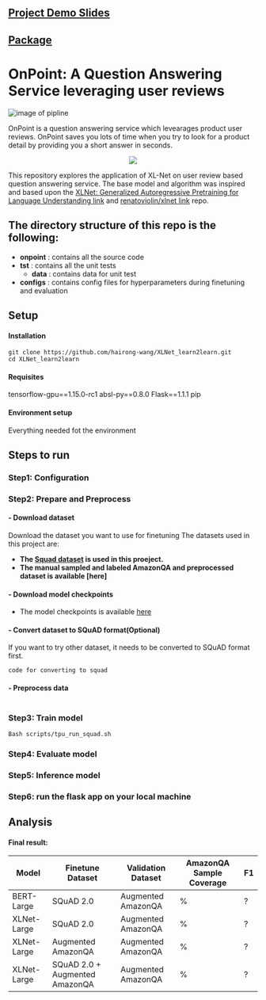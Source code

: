 ## [Project Demo Slides](https://docs.google.com/presentation/d/16pl_ZvUmtmWsFKmMWbTw3GtJ1R5X2A84t0INaWZ02Ek/edit#slide=id.g63c4d69c00_0_222)
## [Package](https://pypi.org/project/onpoint/)

# OnPoint: A Question Answering Service leveraging user reviews
![image of pipline](https://github.com/hairong-wang/XLNet_learn2learn/blob/dev-tpu_version-20191012/src/com/insightdatascience/xlnet_learn2learn/static/img/pipeline.png)

OnPoint is a question answering service which levearages product user reviews. OnPoint saves you lots of time when you try to look for a product detail by providing you a short answer in seconds.

<p align="center">
<img src="https://github.com/hairong-wang/XLNet_learn2learn/blob/dev-tpu_version-20191012/src/com/insightdatascience/xlnet_learn2learn/static/img/demo-gif.gif">
</p>

This repository explores the application of XL-Net on user review based question answering service. The base model and algorithm was inspired and based upon the [XLNet: Generalized Autoregressive Pretraining for Language Understanding link](https://github.com/zihangdai/xlnet) and [renatoviolin/xlnet link](https://github.com/renatoviolin/xlnet) repo.

## The directory structure of this repo is the following:
- **onpoint** : contains all the source code
- **tst** : contains all the unit tests
  - **data** : contains data for unit test
- **configs** : contains config files for hyperparameters during finetuning and evaluation

## Setup

#### Installation
```
git clone https://github.com/hairong-wang/XLNet_learn2learn.git
cd XLNet_learn2learn
```
#### Requisites
tensorflow-gpu==1.15.0-rc1
absl-py==0.8.0
Flask==1.1.1
pip

#### Environment setup
Everything needed fot the environment

## Steps to run

### Step1: Configuration

### Step2: Prepare and Preprocess
#### - Download dataset
Download the dataset you want to use for finetuning
The datasets used in this project are:
- **The [Squad dataset](https://rajpurkar.github.io/SQuAD-explorer/) is used in this proeject.**
- **The manual sampled and labeled AmazonQA and preprocessed dataset is available [here]**

#### - Download model checkpoints
- The model checkpoints is available [here]()

#### - Convert dataset to SQuAD format(Optional)
If you want to try other dataset, it needs to be converted to SQuAD format first.
```
code for converting to squad
```
#### - Preprocess data
```
```
### Step3: Train model
```
Bash scripts/tpu_run_squad.sh
```

### Step4: Evaluate model

### Step5: Inference model

### Step6: run the flask app on your local machine

## Analysis

#### Final result:

Model | Finetune Dataset | Validation Dataset | AmazonQA Sample Coverage | F1
------|------------------|--------------------|--------------------------|---
BERT-Large | SQuAD 2.0 | Augmented AmazonQA | % | ?
XLNet-Large | SQuAD 2.0 | Augmented AmazonQA | % | ?
XLNet-Large | Augmented AmazonQA | Augmented AmazonQA | % | ?
XLNet-Large | SQuAD 2.0 + Augmented AmazonQA | Augmented AmazonQA | % | ?
